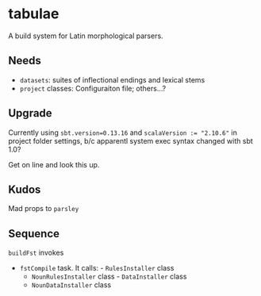 # tabulae #

A build system for Latin morphological parsers.


## Needs


-   `datasets`: suites of inflectional endings and lexical stems
-   `project` classes:  Configuraiton file;  others...?


## Upgrade

Currently using `sbt.version=0.13.16` and `scalaVersion := "2.10.6"` in project folder settings, b/c apparentl system exec syntax changed with sbt 1.0?

Get on line and look this up.


## Kudos

Mad props to `parsley`


## Sequence

`buildFst` invokes

-    `fstCompile` task.  It calls:
    -    `RulesInstaller` class
        -   `NounRulesInstaller` class
    -    `DataInstaller` class
        -   `NounDataInstaller` class
